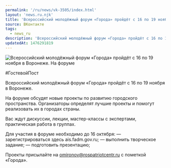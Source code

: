 ```yaml
---
permalink: '/ru/news/vk-3505/index.html'
layout: 'news.ru.njk'
title: 'Всероссийский молодёжный форум «Города» пройдёт с 16 по 19 ноября в Воронеже.'
source: ВКонтакте
tags:
  - news_ru
description: 'Всероссийский молодёжный форум «Города» пройдёт с 16 по 19 ноября в Воронеже.'
updatedAt: 1476291819
---
```

![Всероссийский молодёжный форум «Города» пройдёт с 16 по 19 ноября в Воронеже. На форуме](https://sun9-61.userapi.com/impf/c604529/v604529484/2f702/-twx1ZMpKzw.jpg?size=1280x720&quality=96&sign=238df46f969140dadba35c7b8d5907f4&c_uniq_tag=ihu4BsiTFxBQZ8K4iBFKNDNVyY-Ba4AyyV77HX-gWC8&type=album)

#ГостевойПост

Всероссийский молодёжный форум «Города» пройдёт с 16 по 19 ноября в Воронеже.

На форуме обсудят новые проекты по развитию городского пространства. Организаторы определят лучшие проекты и помогут реализовать их в городах страны.

Вас ждут дискуссии, лекции, мастер-классы с экспертами, практическая работа в группах.

Для участия в форуме необходимо до 16 октября:
— зарегистрироваться здесь ais.fadm.gov.ru;
— выполнить творческое задание;
— подготовить презентацию;

Проекты присылайте на omironov@rospatriotcentr.ru с пометкой «Города».
